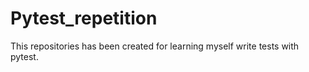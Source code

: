 # Pytest_repetition
This repositories has been created for learning myself write tests with pytest.


